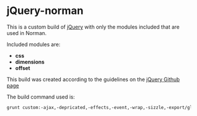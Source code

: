 jQuery-norman
==================================================

This is a custom build of [jQuery](http://jquery.com/) with only the modules included that are used in Norman.

Included modules are:
- **css**
- **dimensions**
- **offset**

This build was created according to the guidelines on the [jQuery Github page](https://github.com/jquery/jquery#how-to-build-your-own-jquery)

The build command used is:
```bash
grunt custom:-ajax,-depricated,-effects,-event,-wrap,-sizzle,-export/global
```
